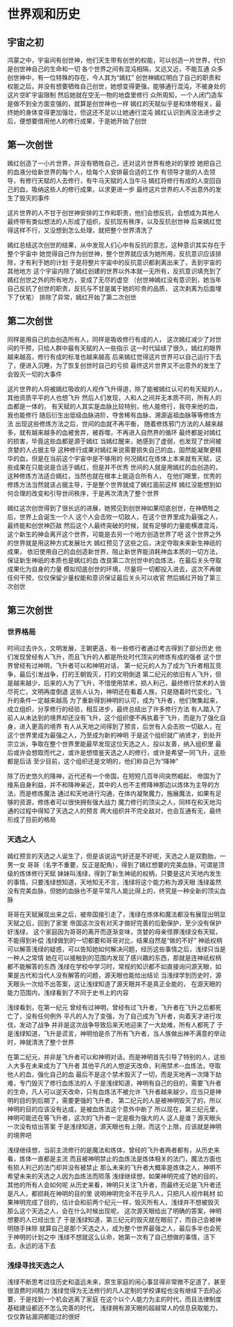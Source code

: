 # 世界观和历史

## 宇宙之初

鸿蒙之中，宇宙间有创世神，他们天生带有创世的权能，可以创造一片世界，代价是创世神自己的生命和一切
各个世界之间有混沌相隔，又远又近，不能互通
众多创世神中，有一位特殊的存在，今人其为“嫣红”
创世神嫣红明白了自己的职责和权能之后，并没有想要牺牲自己创世，她想变得更强，能够通行混沌，不被身处的这片空旷宇宙限制
然后她就在空无一物的地盘里修行
众所周知，一个人闭门造车是做不到全方面变强的，就算是创世神也一样
嫣红的天赋似乎是和体修相关，最终她的身体变得更加强壮，但这还不足以让她通行混沌
嫣红认识到再没法进步之后，便想要借用他人的修行成果，于是她开始了创世

## 第一次创世

嫣红创造了一小片世界，并没有牺牲自己，还对这片世界有绝对的掌控
她把自己的血液分给新世界的每个人，给每个人安排最合适的工作
有领导才能的人去领导，有修行天赋的人去修行，有牛马天赋的人当牛马
嫣红将修行有成的人变回自己的血，吸纳这些人的修行成果，以求更进一步
最终这片世界的人不出意外的发生了毁灭的事件

这片世界的人不甘于创世神安排的工作和职责，他们会想反抗，会想成为其他人
最终带有类似想法的人形成了组织，反抗现有秩序，以及反抗创世神
后来嫣红觉得这样不行，又没想到怎么处理，就把整个世界清洗了

嫣红总结这次创世的结果，从中发现人们心中有反抗的意志，这种意识其实存在于整个宇宙中
她觉得自己作为创世神，整个世界就应该为她所用，反抗意识应该排除，才有利于她的计划
于是将整片宇宙中的反抗意识都剥离出来了，丢到宇宙的其他地方
这个宇宙内除了嫣红创建的世界以外本就一无所有，反抗意识填充到了嫣红创世之外的所有地方，变成了无尽的虚空
（创世神嫣红没有意识到，她当年自己反抗了创世的职责，反抗与不甘是属于她的珍贵的品质，
这次剥离为后面埋下了伏笔）
排除了异常，嫣红开始了第二次创世

## 第二次创世

同样是用自己的血创造所有人，同样是吸收修行有成的人，
这次嫣红减少了对世间的干预，只给人群中最有天赋的人一些指示
这一时代延续了很久，嫣红的眼界越来越高，修行有成的标准也越来越高
后来嫣红觉得这片世界可以自己运行下去了，便进入沉睡，为了恢复创世时自己的亏损
最终这片世界又不出意外的发生了会毁灭一切的大事件

这片世界的人将被嫣红吸收的人视作飞升得道，除了能被嫣红认可的有天赋的人，其他资质平平的人也想飞升
然后人们发现，人和人之间并无本质不同，所有人的血都是一体的，
有天赋的人其实是血脉比较特别，他人能修行，我夺来他的血，我也能修行
随后衍生出低级血脉进阶，夺舍稀有血脉，溯源返祖血脉等等修炼方法
出现这些修炼方法之后，世间的血就不再平衡，
随着修炼邪门方法的人越来越多，就有越来越多的血被舍弃，被吞噬，不再进入自然界的循环
最终都是对嫣红的损害，毕竟这些血都是源于嫣红
当嫣红醒来，她感到了虚弱，也发现了世间被贪婪的人占据主导
这种修行成果对嫣红来说需要损失自己的血，固然能凝聚更精华的血，但是在当前这个宇宙中是不够用的
何况嫣红在炼体上本来就有天赋，这些成果在只能说是合适于嫣红，但是并不优秀
世间的人就是用嫣红的血创造的，这种修炼方法适合嫣红，当然也就在根本上能适合所有人，
在他们眼里，优秀的修炼方法当然就该占据主导，于是整个世界就成了嫣红面前这样
嫣红没能想到如何合理的改变和引导世间秩序，于是再次清洗了整个世界

嫣红这次创世得到了很长远的进展，她预见到创世神如果彻底创世，在神牺牲之后，世界上会诞生一个人
这个人会击败一切敌人，在这个世界里成为最强之人，最终能和创世神匹敌
然后这个人最终突破的时候，就有足够的力量能横渡混沌，
这个新生的神会离开这个世界，可能是去另一个地方创造世界了吧
这个世界之外的世界就是用这种方式发展壮大
嫣红预见了这些之后，决定夺取未来新生神祇的成果，
依旧使用自己的血创造新世界，阻止新世界能消耗神血本质的一切方法，保证新生神祇的本质也是嫣红的血
改良第二次创世中的血炼法，在最后关头夺取成果化为自身的力量
模拟彻底创世的环境，尽量将一切都投入进去，这次不再做任何干预，仅仅保留少量权能和意识保证最后关头可以收官
然后嫣红开始了第三次创世

## 第三次创世

### 世界格局

时间过去许久，文明发展，王朝更迭，有一些修行者通过考古得到了部分历史
他们发现曾经有人飞升，而且飞升的人都是所处时代顶尖的修炼有成的强者
这个世界曾经有过神明，飞升者可以和神明对话，
第一纪元的人为了成为飞升者相互竞争，最后引发战争，打的王朝毁灭，打的文明倒退
第二纪元的依旧有人飞升，但是越来越少，后来的人为了飞升，不惜使用禁术，损人利己，最终修行禁术的人皆尽死亡，文明再度倒退
这些人认为，神明还在看着人族，只是随着时代变化，飞升的条件一定越来越高
为了重新得到神明的认可，成为飞升者，他们聚集起来，成立组织，分享修行的经验，相互进步，最终总结出了许多修行方法
有人踏入了前人从未达到的境界却还没有飞升，这个组织便不再执着于飞升，而是为了强化自身，进入更高的境界
有人从天地之间得到了预言，后世有人会击败一切敌人，在这个世界里成为最强之人，乃至成为新的神明
于是这个组织就广纳贤才，到处开宗立派，争取在整个世界里能最早发现这位天选之人，投以友善，纳入组织里
最后或许会想取而代之，或许是想借鉴天选之人的修行，或许是希望一同飞升，这些都是后话
至少目前，这个组织还是文明的，他们称自己为“降神”

除了历史悠久的降神，近代还有一个帝国，在短短几百年间突然崛起，
帝国为了维系自身利益，并不和降神亲近，其中的人也不主修降神那边以炼体为主导的方法，而是修炼魔法
通过和天地进行沟通，在体内凝聚魔力，施展魔法，如果有足够的资源，修炼者可以很快拥有强大战力
魔力修行的顶尖之人，同样在和天地沟通的过程中得知了天选之人的预言
两大组织并不完全敌对，也会互通有无，最终形成了目前的格局

### 天选之人

嫣红预言的天选之人诞生了，但是该说运气好还是不好呢，天选之人是双胞胎，一男一女
哥哥（名字不重要，反正是配角），得到了嫣红想要的完美血脉，可谓是顶级的炼体修行天赋
妹妹叫浅绿，得到了新生神祇的权柄，只要是这片天地内发生的事情，只要浅绿想知道，天地知无不言，浅绿将这个能力称为源天眼
浅绿虽然没有完美血脉，但她的血脉也不是平常凡人能比得上的，终究是一种全新的顶尖血脉

哥哥在天赋展现出来之后，被帝国接引走了，浅绿在炼体和魔法都没有展现出明显天赋之后，回到了家里
帝国这次没有对天才做好完善的后勤保护，至少没有保护好浅绿，
这个家庭因为哥哥的离开而逐渐变味，贪婪的母亲怪罪浅绿没有天赋，不能得到补偿
浅绿做到的一切都要和哥哥对比，结果自然是“做的不好”
神祇权柄可以解答浅绿的疑惑，可以告知她如何解决问题，经历这些事情之后，浅绿只当是一种人之常情
她在可以接触到的范围内发现了感兴趣的东西，那就是连神祇权柄都不能解答的东西
浅绿在学校中学习时，常规的知识都不如直接询问源天眼，如果是古代和当代人没有解答的问题，源天眼也能给出结论
当浅绿学到历史时，源天眼头一次给不出答案，这让浅绿知道了源天眼并不是真正全能的，
在源天眼的能力范围内，浅绿看到了不同于史书上的内容

浅绿看到，在第一纪元
曾经有过神明，曾经有过飞升者，飞升者在飞升之后都死亡了，没有任何例外
平凡的人为了变强，为了自己成为飞升者，向着天才进行攻伐，发动了战争
并非是这次战争导致后来天地迎来了一大劫难，所有人都死了
于是浅绿知道，飞升是谎言，神明怕是杀了所有飞升者，当人族做出神不满意的举动时，神就清洗了整个世界

在第二纪元，并非是飞升者可以和神明对话，而是神明首先引导了特别的人，这些人大多在未来成为了飞升者
其他平凡的人想逆天改命，利用禁术--血炼法，夺取他人的血，强化自己的血
最后不是这个禁术毁灭了一切，而是天地再一次降下劫难，专门毁灭了修行血炼法的人
于是浅绿知道，神明有自己的目的，需要飞升者的生命，凡人可以逆天改命，只有血炼法不被允许
飞升者越来越少，应当只是神明的目的到后期了，需要更强的飞升者，
第二纪元的人是被神明毁灭了的，所以神明的目的应该没有达成，是被血炼法这个意外中断了
所以现在，第三纪元里，神明可能还在等飞升者，这次的飞升者一定是极为强大的人
这人是谁？源天眼头一次没有给出答案
于是浅绿知道，源天眼也有上限，而这个上限，应该就是神明的境界吧

浅绿继续想，当前主流修行的是魔法和炼体，曾经的飞升者两者都有，从历史来看，炼体一直都是主流
而且被神明禁止的血炼法是炼体相关的法门，魔法方面也有损人利己的法门却并没有被禁止
那么未来的飞升者大概率是炼体之人，神明不希望未来的天选之人因为血炼法而陨落
浅绿继续想，如果神明完成了她的目的，其他的所有人会如何呢
从历史来看，神明只关注飞升者，而最终无论是飞升者还是凡人，都损耗在神明的目的里
说明神明完全不在乎凡人，只把凡人视作耗材
如果神明完成了目的，估计会和前两个纪元一样，毁灭所有人，浅绿并不想被毁灭
那么这个天选之人，会在什么时候出现呢，
这次源天眼给出了明确的答案，神明想要的人已经出生了
于是浅绿知道，第三纪元的毁灭就在眼前了，而自己会被神明随手抹除
就算自己是那个天选之人，成为整个世界最强之人，最后多半也会死于神明的计划之中
浅绿不想就这么认命，她第一次有了自己想做的事情，活下去，永远的活下去

### 浅绿寻找天选之人

浅绿不断思考过往历史和遥远未来，原生家庭的闹心事显得非常微不足道了，甚至很浪费时间精力
浅绿觉得为无法修行的凡人定制的学校课程也没有继续下去的必要，于是找到一个机会逃离了家庭
在这个以个人能力为主的时代，而且法律制度基础建设都还不怎么完善的时代，
浅绿拥有源天眼的超越常人的信息获取能力，仅仅靠钻漏洞都能过的很好
